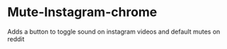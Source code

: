 # Mute-Instagram-chrome
Adds a button to toggle sound on instagram videos  and default mutes on reddit
